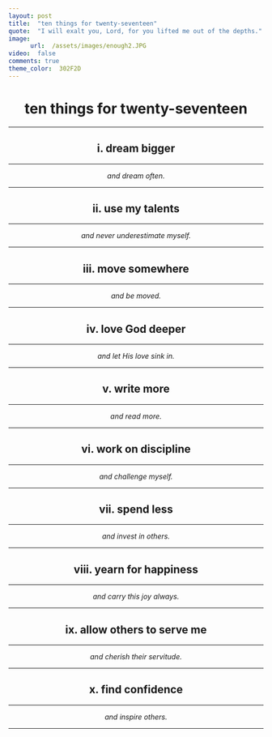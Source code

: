```yaml
---
layout: post
title:  "ten things for twenty-seventeen"
quote:  "I will exalt you, Lord, for you lifted me out of the depths."
image:
      url:  /assets/images/enough2.JPG
video:  false
comments: true
theme_color:  302F2D
---
```


# <center>ten things for twenty-seventeen</center>  

***

##  <center>i. dream bigger</center>

***

   *<center>and dream often.</center>*
   
***
   
##  <center>ii. use my talents</center>

***

   *<center>and never underestimate myself.</center>*
   
***

##  <center>iii. move somewhere</center>

***

   *<center>and be moved.</center>*
   
***

##  <center>iv. love God deeper</center>

***

   *<center>and let His love sink in.</center>*
   
***

##  <center>v. write more</center>

***

   *<center>and read more.</center>*
   
***

##  <center>vi. work on discipline</center>

***

   *<center>and challenge myself.</center>*
   
***

##  <center>vii. spend less</center>

***

   *<center>and invest in others.</center>*
   
***

##  <center>viii. yearn for happiness</center>

***

   *<center>and carry this joy always.</center>*
   
***

##  <center>ix. allow others to serve me</center>

***

   *<center>and cherish their servitude.</center>*

***

##  <center>x. find confidence</center>

***

   *<center>and inspire others.</center>*
   
***
